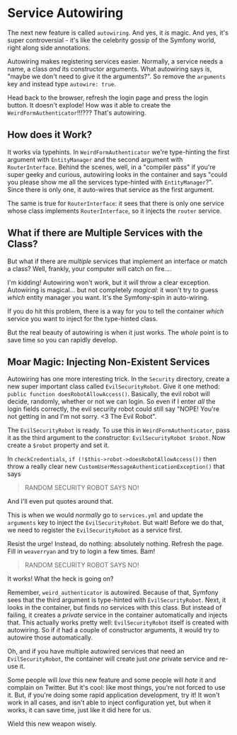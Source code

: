 # Service Autowiring

The next new feature is called `autowiring`. And yes, it *is* magic. And yes, it's
super controversial - it's like the celebrity gossip of the Symfony world, right
along side annotations.

Autowiring makes registering services easier. Normally, a service needs a name, a
class *and* its constructor arguments. What autowiring says is, "maybe we don't need
to give it the arguments?". So remove the `arguments` key and instead type `autowire: true`. 

Head back to the browser, refresh the login page and press the login button. It doesn't
explode! How was it able to create the `WeirdFormAuthenticator`!!!??? That's autowiring.

## How does it Work?

It works via typehints. In `WeirdFormAuthenticator` we're type-hinting the first argument 
with `EntityManager` and the second argument with `RouterInterface`. Behind the scenes,
well, in a "compiler pass" if you're super geeky and curious, autowiring looks in
the container and says "could you please show me all the services type-hinted with
`EntityManager`?". Since there is only one, it auto-wires that service as the first
argument.

The same is true for `RouterInterface`: it sees that there is only one service whose
class implements `RouterInterface`, so it injects the `router` service.

## What if there are Multiple Services with the Class?

But what if there are *multiple* services that implement an interface or match a class?
Well, frankly, your computer will catch on fire....

I'm kidding! Autowiring won't work, but it *will* throw a clear exception. Autowiring
is magical... but not completely *magical*: it won't try to guess *which* entity manager
you want. It's the Symfony-spin in auto-wiring.

If you do hit this problem, there is a way for you to tell the container *which*
service you want to inject for the type-hinted class. 

But the real beauty of autowiring is when it just works. The *whole* point is to
save time so you can rapidly develop.

## Moar Magic: Injecting Non-Existent Services

Autowiring has one more interesting trick. In the `Security` directory, create a new
super important class called `EvilSecurityRobot`. Give it one method:
`public function doesRobotAllowAccess()`. Basically, the evil robot will decide, randomly,
whether or not we can login. So even if I enter *all* the login fields correctly,
the evil security robot could still say "NOPE! You're not getting in and I'm not sorry.
<3 The Evil Robot".

The `EvilSecurityRobot` is ready. To use this in `WeirdFormAuthenticator`, pass it
as the third argument to the constructor: `EvilSecurityRobot $robot`. Now create
a `$robot` property and set it.

In `checkCredentials`, `if (!$this->robot->doesRobotAllowAccess())` then throw a
really clear new `CustomUserMessageAuthenticationException()` that says

> RANDOM SECURITY ROBOT SAYS NO!

And I'll even put quotes around that. 

This is when we would *normally* go to `services.yml` and update the `arguments`
key to inject the `EvilSecurityRobot`. But wait! Before we do that, we need to register
the `EvilSecurityRobot` as a service first.

Resist the urge! Instead, do nothing: absolutely nothing. Refresh the page. Fill in
`weaverryan` and try to login a few times. Bam!

> RANDOM SECURITY ROBOT SAYS NO!

It works! What the heck is going on?

Remember,  `weird_authenticator` is autowired. Because of that, Symfony sees that
the third argument is type-hinted with `EvilSecurityRobot`. Next, it looks in the
container, but finds *no* services with this class. But instead of failing, it
creates a *private* service in the container automatically and injects that. This
actually works pretty well: `EvilSecurityRobot` itself is created with autowiring.
So if *it* had a couple of constructor arguments, it would try to autowire those
automatically.

Oh, and if you have multiple autowired services that need an `EvilSecurityRobot`,
the container will create just *one* private service and re-use it.

Some people will *love* this new feature and some people will *hate* it and complain
on Twitter. But it's cool: like most things, you're not forced to use it. But, if
you're doing some rapid application development, try it! It won't work in all cases,
and isn't able to inject configuration yet, but when it works, it can save time,
just like it did here for us.

Wield this new weapon wisely.

